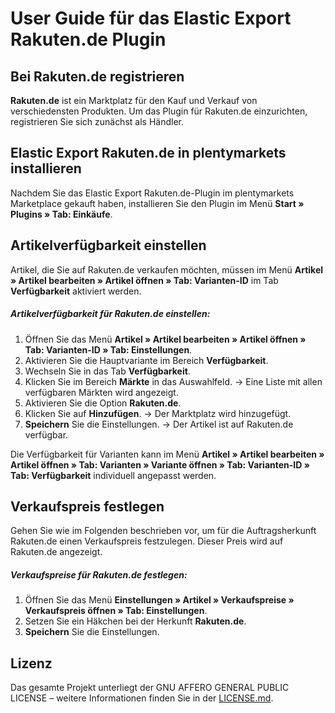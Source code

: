 
# User Guide für das Elastic Export Rakuten.de Plugin

<div class="container-toc"></div>

## Bei Rakuten.de registrieren

**Rakuten.de** ist ein Marktplatz für den Kauf und Verkauf von verschiedensten Produkten. Um das Plugin für Rakuten.de einzurichten, registrieren Sie sich zunächst als Händler.

## Elastic Export Rakuten.de in plentymarkets installieren

Nachdem Sie das Elastic Export Rakuten.de-Plugin im plentymarkets Marketplace gekauft haben, installieren Sie den Plugin im Menü **Start » Plugins » Tab: Einkäufe**. 

## Artikelverfügbarkeit einstellen

Artikel, die Sie auf Rakuten.de verkaufen möchten, müssen im Menü **Artikel » Artikel bearbeiten » Artikel öffnen » Tab: Varianten-ID** im Tab **Verfügbarkeit** aktiviert werden.

##### Artikelverfügbarkeit für Rakuten.de einstellen:

1. Öffnen Sie das Menü **Artikel » Artikel bearbeiten » Artikel öffnen » Tab: Varianten-ID » Tab: Einstellungen**.
2. Aktivieren Sie die Hauptvariante im Bereich **Verfügbarkeit**.
3. Wechseln Sie in das Tab **Verfügbarkeit**.
4. Klicken Sie im Bereich **Märkte** in das Auswahlfeld.
    → Eine Liste mit allen verfügbaren Märkten wird angezeigt.
5. Aktivieren Sie die Option **Rakuten.de**.
6. Klicken Sie auf **Hinzufügen**.
    → Der Marktplatz wird hinzugefügt.
7. **Speichern** Sie die Einstellungen.
    → Der Artikel ist auf Rakuten.de verfügbar.

Die Verfügbarkeit für Varianten kann im Menü **Artikel » Artikel bearbeiten » Artikel öffnen » Tab: Varianten » Variante öffnen » Tab: Varianten-ID » Tab: Verfügbarkeit** individuell angepasst werden.

## Verkaufspreis festlegen

Gehen Sie wie im Folgenden beschrieben vor, um für die Auftragsherkunft Rakuten.de einen Verkaufspreis festzulegen. Dieser Preis wird auf Rakuten.de angezeigt. 

##### Verkaufspreise für Rakuten.de festlegen:

1. Öffnen Sie das Menü **Einstellungen » Artikel » Verkaufspreise » Verkaufspreis öffnen » Tab: Einstellungen**.
2. Setzen Sie ein Häkchen bei der Herkunft **Rakuten.de**.
3. **Speichern** Sie die Einstellungen.

## Lizenz

Das gesamte Projekt unterliegt der GNU AFFERO GENERAL PUBLIC LICENSE – weitere Informationen finden Sie in der [LICENSE.md](https://github.com/plentymarkets/plugin-elastic-export-rakuten-de/blob/master/LICENSE.md).

